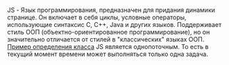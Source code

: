 JS - Язык программирования, предназначен для придания динамики странице.
Он включает в себя циклы, условные операторы, использующие синтаксис C, C++, Java и других языков.
Поддерживает стиль ООП (объектно-ориентированное программирование), но он значительно отличается от стилей в "классических" языках ООП.
[Пример определения класса](JS/Классы)
JS является однопоточным. То есть в текущий момент времени может выполняться только одна задача.